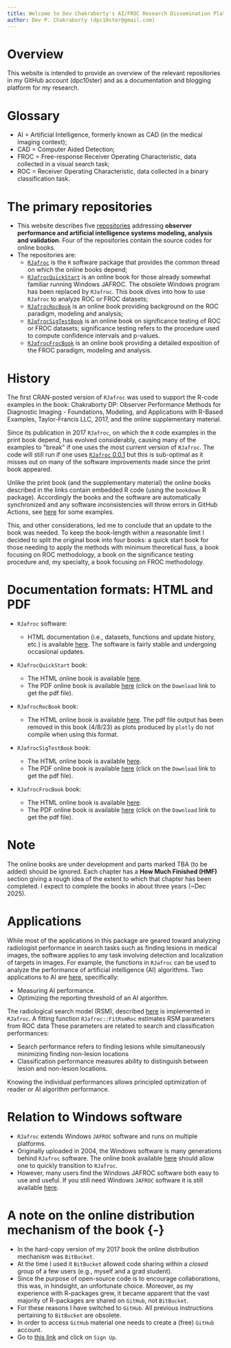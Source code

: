 ```yaml
---
title: Welcome to Dev Chakraborty's AI/FROC Research Dissemination Platform
author: Dev P. Chakraborty (dpc10ster@gmail.com)
---
```


# Overview

This website is intended to provide an overview of the relevant repositories in my GitHub account (dpc10ster) and as a documentation and blogging platform for my research. 

# Glossary

* AI = Artificial Intelligence, formerly known as CAD (in the medical imaging context); 
* CAD = Computer Aided Detection;
* FROC = Free-response Receiver Operating Characteristic, data collected in a visual search task;
* ROC = Receiver Operating Characteristic, data collected in a binary classification task.


# The primary repositories

* This website describes five [repositories](https://github.com/dpc10ster) addressing **observer performance and artificial intelligence systems modeling, analysis and validation**. Four of the repositories contain the source codes for online books.
* The repositories are:
    + [`RJafroc`](https://dpc10ster.github.io/RJafroc/) is the `R` software package that provides the common thread on which the online books depend; 
    + [`RJafrocQuickStart`](https://dpc10ster.github.io/RJafrocQuickStart) is an online book for those already somewhat familiar running Windows JAFROC. The obsolete Windows program has been replaced by `RJafroc`. This book dives into how to use `RJafroc` to analyze ROC or FROC datasets;
    + [`RJafrocRocBook`](https://dpc10ster.github.io/RJafrocRocBook) is an online book providing background on the ROC paradigm, modeling and analysis; 
    + [`RJafrocSigTestBook`](https://dpc10ster.github.io/RJafrocSigTestBook) is an online book on significance testing of ROC or FROC datasets; significance testing refers to the procedure used to compute confidence intervals and p-values. 
    + [`RJafrocFrocBook`](https://dpc10ster.github.io/RJafrocFrocBook/) is an online book providing a detailed exposition of the FROC paradigm, modeling and analysis.


# History

The first CRAN-posted version of `RJafroc` was used to support the R-code examples in the book: Chakraborty DP: Observer Performance Methods for Diagnostic Imaging - Foundations, Modeling, and Applications with R-Based Examples, Taylor-Francis LLC, 2017, and the online supplementary material. 

Since its publication in 2017 `RJafroc`, on which the `R` code examples in the print book depend, has evolved considerably, causing many of the examples to "break" if one uses the most current version of `RJafroc`. The code will still run if one uses [`RJafroc` 0.0.1](https://cran.r-project.org/src/contrib/Archive/RJafroc/) but this is sub-optimal as it misses out on many of the software improvements made since the print book appeared.

Unlike the print book (and the supplementary material) the online books described in the links contain embedded R code (using the `bookdown` R package). Accordingly the books and the software are automatically synchronized and any software inconsistencies will throw errors in GitHub Actions, see [here](https://github.com/dpc10ster/RJafrocFrocBook/actions) for some examples. 

This, and other considerations, led me to conclude that an update to the book was needed. To keep the book-length within a reasonable limit I decided to split the original book into four books: a quick start book for those needing to apply the methods with minimum theoretical fuss, a book focusing on ROC methodology, a book on the significance testing procedure and, my specialty, a book focusing on FROC methodology. 


# Documentation formats: HTML and PDF 


* `RJafroc` software:
    + HTML documentation (i.e., datasets, functions and update history, etc.) is available [here](https://dpc10ster.github.io/RJafroc/). The software is fairly stable and undergoing occasional updates. 

* `RJafrocQuickStart` book:
    + The HTML online book is available [here](https://dpc10ster.github.io/RJafrocQuickStart/). 
    + The PDF online book is available [here](https://github.com/dpc10ster/RJafrocQuickStart/blob/gh-pages/RJafrocQuickStart.pdf) (click on the `Download` link to get the pdf file). 

* `RJafrocRocBook` book:
    + The HTML online book is available [here](https://dpc10ster.github.io/RJafrocRocBook/). The pdf file output has been removed in this book (4/8/23) as plots produced by `plotly` do not compile when using this format. 

* `RJafrocSigTestBook` book:
    + The HTML online book is available [here](https://dpc10ster.github.io/RJafrocSigTestBook/). 
    + The PDF online book is available [here](https://github.com/dpc10ster/RJafrocSigTestBook/blob/gh-pages/RJafrocSigTestBook.pdf) (click on the `Download` link to get the pdf file). 

* `RJafrocFrocBook` book:
    + The HTML online book is available [here](https://dpc10ster.github.io/RJafrocFrocBook/). 
    + The PDF online book is available [here](https://github.com/dpc10ster/RJafrocFrocBook/blob/gh-pages/RJafrocFrocBook.pdf) (click on the `Download` link to get the pdf file). 

# Note

The online books are under development and parts marked TBA (to be added) should be ignored. Each chapter has a **How Much Finished (HMF)** section giving a rough idea of the extent to which that chapter has been completed. I expect to complete the books in about three years (~Dec 2025).


# Applications

While most of the applications in this package are geared toward analyzing radiologist performance in search tasks such as finding lesions in medical images, the software applies to any task involving detection and localization of targets in images. For example, the functions in `RJafroc` can be used to analyze the performance of artificial intelligence (AI) algorithms. Two applications to AI are [here](https://dpc10ster.github.io/RJafrocFrocBook/), specifically:

* Measuring AI performance.
* Optimizing the reporting threshold of an AI algorithm.

The radiological search model (RSM), described [here](https://dpc10ster.github.io/RJafrocFrocBook/) is implemented in `RJafroc`. A fitting function `RJafroc::FitRsmRoc` estimates RSM parameters from ROC data These parameters are related to search and classification performances: 

* Search performance refers to finding lesions while simultaneously minimizing finding non-lesion locations 
* Classification performance measures ability to distinguish between lesion and non-lesion locations. 

Knowing the individual performances allows principled optimization of reader or AI algorithm performance.


# Relation to Windows software

* `RJafroc` extends Windows `JAFROC` software and runs on multiple platforms.
* Originally uploaded in 2004, the Windows software is many generations behind `RJafroc` software. The online book available [here](https://dpc10ster.github.io/RJafrocQuickStart/) should allow one to quickly transition to `RJafroc`.
* However, many users find the Windows JAFROC software both easy to use and useful. If you still need Windows `JAFROC` software it is still available [here](https://github.com/dpc10ster/WindowsJafroc).


# A note on the online distribution mechanism of the book {-}

* In the hard-copy version of my 2017 book the online distribution mechanism was `BitBucket`. 
* At the time I used it `BitBucket` allowed code sharing within a _closed_ group of a few users (e.g., myself and a grad student). 
* Since the purpose of open-source code is to encourage collaborations, this was, in hindsight, an unfortunate choice. Moreover, as my experience with R-packages grew, it became apparent that the vast majority of R-packages are shared on `GitHub`, not `BitBucket`. 
* For these reasons I have switched to `GitHub`. All previous instructions pertaining to `BitBucket` are obsolete.
* In order to access `GitHub` material one needs to create a (free) `GitHub` account. 
* Go to [this link](https://github.com) and click on `Sign Up`.


